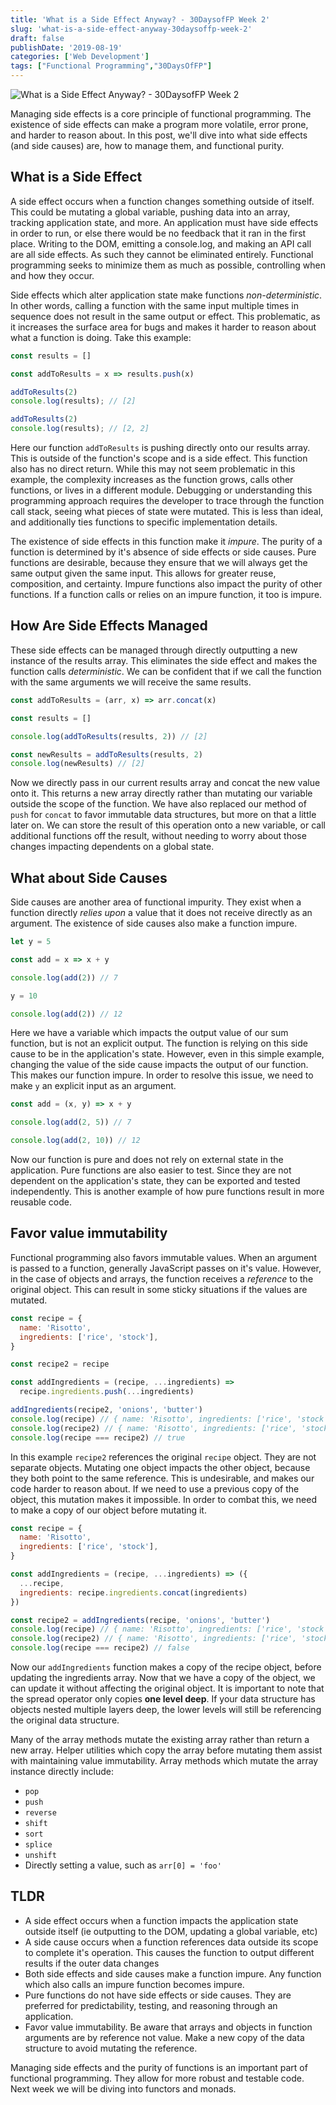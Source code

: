 ```yaml
---
title: 'What is a Side Effect Anyway? - 30DaysofFP Week 2'
slug: 'what-is-a-side-effect-anyway-30daysoffp-week-2'
draft: false
publishDate: '2019-08-19'
categories: ['Web Development']
tags: ["Functional Programming","30DaysOfFP"]
---
```

![What is a Side Effect Anyway? - 30DaysofFP Week 2](images/abstract-spiral-cannon-beach.jpg#center)

Managing side effects is a core principle of functional programming. The existence of side effects can make a program more volatile, error prone, and harder to reason about. In this post, we'll dive into what side effects (and side causes) are, how to manage them, and functional purity.

## What is a Side Effect

A side effect occurs when a function changes something outside of itself. This could be mutating a global variable, pushing data into an array, tracking application state, and more. An application must have side effects in order to run, or else there would be no feedback that it ran in the first place. Writing to the DOM, emitting a console.log, and making an API call are all side effects. As such they cannot be eliminated entirely. Functional programming seeks to minimize them as much as possible, controlling when and how they occur.

Side effects which alter application state make functions *non-deterministic*. In other words, calling a function with the same input multiple times in sequence does not result in the same output or effect. This problematic, as it increases the surface area for bugs and makes it harder to reason about what a function is doing. Take this example:

```javascript
const results = []

const addToResults = x => results.push(x)

addToResults(2)
console.log(results); // [2]

addToResults(2)
console.log(results); // [2, 2]
```

Here our function `addToResults` is pushing directly onto our results array. This is outside of the function's scope and is a side effect. This function also has no direct return. While this may not seem problematic in this example, the complexity increases as the function grows, calls other functions, or lives in a different module. Debugging or understanding this programming approach requires the developer to trace through the function call stack, seeing what pieces of state were mutated. This is less than ideal, and additionally ties functions to specific implementation details.

The existence of side effects in this function make it *impure*. The purity of a function is determined by it's absence of side effects or side causes. Pure functions are desirable, because they ensure that we will always get the same output given the same input. This allows for greater reuse, composition, and certainty. Impure functions also impact the purity of other functions. If a function calls or relies on an impure function, it too is impure.

## How Are Side Effects Managed

These side effects can be managed through directly outputting a new instance of the results array. This eliminates the side effect and makes the function calls *deterministic*. We can be confident that if we call the function with the same arguments we will receive the same results.

```javascript
const addToResults = (arr, x) => arr.concat(x)

const results = []

console.log(addToResults(results, 2)) // [2]

const newResults = addToResults(results, 2)
console.log(newResults) // [2]
```

Now we directly pass in our current results array and concat the new value onto it. This returns a new array directly rather than mutating our variable outside the scope of the function. We have also replaced our method of `push` for `concat` to favor immutable data structures, but more on that a little later on. We can store the result of this operation onto a new variable, or call additional functions off the result, without needing to worry about those changes impacting dependents on a global state.

## What about Side Causes

Side causes are another area of functional impurity. They exist when a function directly *relies upon* a value that it does not receive directly as an argument. The existence of side causes also make a function impure.

```javascript
let y = 5

const add = x => x + y

console.log(add(2)) // 7

y = 10

console.log(add(2)) // 12
```

Here we have a variable which impacts the output value of our sum function, but is not an explicit output. The function is relying on this side cause to be in the application's state. However, even in this simple example, changing the value of the side cause impacts the output of our function. This makes our function impure.  In order to resolve this issue, we need to make `y` an explicit input as an argument.

```javascript
const add = (x, y) => x + y

console.log(add(2, 5)) // 7

console.log(add(2, 10)) // 12
```

Now our function is pure and does not rely on external state in the application. Pure functions are also easier to test. Since they are not dependent on the application's state, they can be exported and tested independently. This is another example of how pure functions result in more reusable code.

## Favor value immutability

Functional programming also favors immutable values. When an argument is passed to a function, generally JavaScript passes on it's value. However, in the case of objects and arrays, the function receives a *reference* to the original object. This can result in some sticky situations if the values are mutated.

```javascript
const recipe = {
  name: 'Risotto',
  ingredients: ['rice', 'stock'],
}

const recipe2 = recipe

const addIngredients = (recipe, ...ingredients) =>
  recipe.ingredients.push(...ingredients)

addIngredients(recipe2, 'onions', 'butter')
console.log(recipe) // { name: 'Risotto', ingredients: ['rice', 'stock', 'onions', 'butter'] }
console.log(recipe2) // { name: 'Risotto', ingredients: ['rice', 'stock', 'onions', 'butter'] }
console.log(recipe === recipe2) // true
```

In this example `recipe2` references the original `recipe` object. They are not separate objects. Mutating one object impacts the other object, because they both point to the same reference. This is undesirable, and makes our code harder to reason about. If we need to use a previous copy of the object, this mutation makes it impossible. In order to combat this, we need to make a copy of our object before mutating it.

```javascript
const recipe = {
  name: 'Risotto',
  ingredients: ['rice', 'stock'],
}

const addIngredients = (recipe, ...ingredients) => ({
  ...recipe,
  ingredients: recipe.ingredients.concat(ingredients)
})

const recipe2 = addIngredients(recipe, 'onions', 'butter')
console.log(recipe) // { name: 'Risotto', ingredients: ['rice', 'stock'] }
console.log(recipe2) // { name: 'Risotto', ingredients: ['rice', 'stock', 'onions', 'butter'] }
console.log(recipe === recipe2) // false
```

Now our `addIngredients` function makes a copy of the recipe object, before updating the ingredients array. Now that we have a copy of the object, we can update it without affecting the original object. It is important to note that the spread operator only copies **one level deep**. If your data structure has objects nested multiple layers deep, the lower levels will still be referencing the original data structure.

Many of the array methods mutate the existing array rather than return a new array. Helper utilities which copy the array before mutating them assist with maintaining value immutability. Array methods which mutate the array instance directly include:

- `pop`
- `push`
- `reverse`
- `shift`
- `sort`
- `splice`
- `unshift`
- Directly setting a value, such as `arr[0] = 'foo'`

## TLDR

- A side effect occurs when a function impacts the application state outside itself (ie outputting to the DOM, updating a global variable, etc)
- A side cause occurs when a function references data outside its scope to complete it's operation. This causes the function to output different results if the outer data changes
- Both side effects and side causes make a function impure. Any function which also calls an impure function becomes impure.
- Pure functions do not have side effects or side causes. They are preferred for predictability, testing, and reasoning through an application.
- Favor value immutability. Be aware that arrays and objects in function arguments are by reference not value. Make a new copy of the data structure to avoid mutating the reference.

Managing side effects and the purity of functions is an important part of functional programming. They allow for more robust and testable code. Next week we will be diving into functors and monads.
